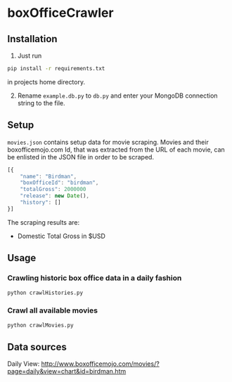 # boxOfficeCrawler

## Installation

1) Just run 

```bash
pip install -r requirements.txt
```

in projects home directory.

2) Rename `example.db.py` to `db.py` and enter your MongoDB connection string to the file.

## Setup

`movies.json` contains setup data for movie scraping. Movies and their boxofficemojo.com Id, that was extracted from the URL of each movie, can be enlisted in the JSON file in order to be scraped.

```javascript
[{
	"name": "Birdman",
	"boxOfficeId": "birdman",
	"totalGross": 2000000
	"release": new Date(),
	"history": []
}]
```

The scraping results are:

* Domestic Total Gross in $USD

## Usage

### Crawling historic box office data in a daily fashion

```python
python crawlHistories.py
```

### Crawl all available movies

```python
python crawlMovies.py
```

## Data sources

Daily View: http://www.boxofficemojo.com/movies/?page=daily&view=chart&id=birdman.htm
